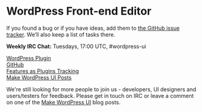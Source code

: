 # WordPress Front-end Editor

If you found a bug or if you have ideas, add them to [the GitHub issue tracker](https://github.com/avryl/wp-front-end-editor/issues/new). We’ll also keep a list of tasks there.

**Weekly IRC Chat:** Tuesdays, 17:00 UTC, #wordpress-ui

[WordPress Plugin](http://wordpress.org/plugins/wp-front-end-editor/)  
[GitHub](https://github.com/avryl/wp-front-end-editor)  
[Features as Plugins Tracking](http://make.wordpress.org/core/features-as-plugins/)  
[Make WordPress UI Posts](http://make.wordpress.org/ui/tag/front-end-editor/)

We're still looking for more people to join us - developers, UI designers and users/testers for feedback. Please get in touch on IRC or leave a comment on one of the [Make WordPress UI](http://make.wordpress.org/ui/tag/front-end-editor/) blog posts.
